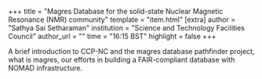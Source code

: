 +++
title = "Magres Database for the solid-state Nuclear Magnetic Resonance (NMR) community"
template = "item.html"
[extra]
author = "Sathya Sai Setharaman"
institution = "Science and Technology Facilities Council"
author_url = ""
time = "16:15 BST"
highlight = false
+++

A brief introduction to CCP-NC and the magres database pathfinder project, what is magres, our efforts in building a FAIR-compliant database with NOMAD infrastructure.